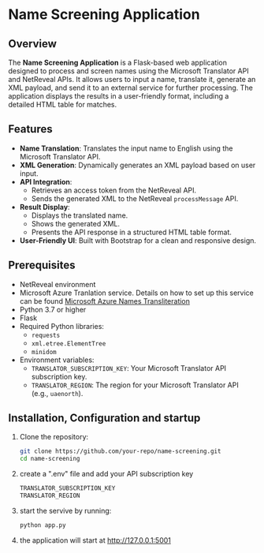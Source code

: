 # Name Screening Application

## Overview
The **Name Screening Application** is a Flask-based web application designed to process and screen names using the Microsoft Translator API and NetReveal APIs. It allows users to input a name, translate it, generate an XML payload, and send it to an external service for further processing. The application displays the results in a user-friendly format, including a detailed HTML table for matches.

## Features
- **Name Translation**: Translates the input name to English using the Microsoft Translator API.
- **XML Generation**: Dynamically generates an XML payload based on user input.
- **API Integration**:
  - Retrieves an access token from the NetReveal API.
  - Sends the generated XML to the NetReveal `processMessage` API.
- **Result Display**:
  - Displays the translated name.
  - Shows the generated XML.
  - Presents the API response in a structured HTML table format.
- **User-Friendly UI**: Built with Bootstrap for a clean and responsive design.

## Prerequisites
- NetReveal environment
- Microsoft Azure Tranlation service. Details on how to set up this service can be found [Microsoft Azure Names Transliteration](https://netreveal.atlassian.net/wiki/x/NoBGJQ)
- Python 3.7 or higher
- Flask
- Required Python libraries:
  - `requests`
  - `xml.etree.ElementTree`
  - `minidom`
- Environment variables:
  - `TRANSLATOR_SUBSCRIPTION_KEY`: Your Microsoft Translator API subscription key.
  - `TRANSLATOR_REGION`: The region for your Microsoft Translator API (e.g., `uaenorth`).

## Installation, Configuration and startup
1. Clone the repository:
   ```bash
   git clone https://github.com/your-repo/name-screening.git
   cd name-screening
2. create a ".env" file and add your API subscription key
   ```bash
   TRANSLATOR_SUBSCRIPTION_KEY
   TRANSLATOR_REGION
3. start the servive by running:
   ```bash
   python app.py
4. the application will start at http://127.0.0.1:5001
